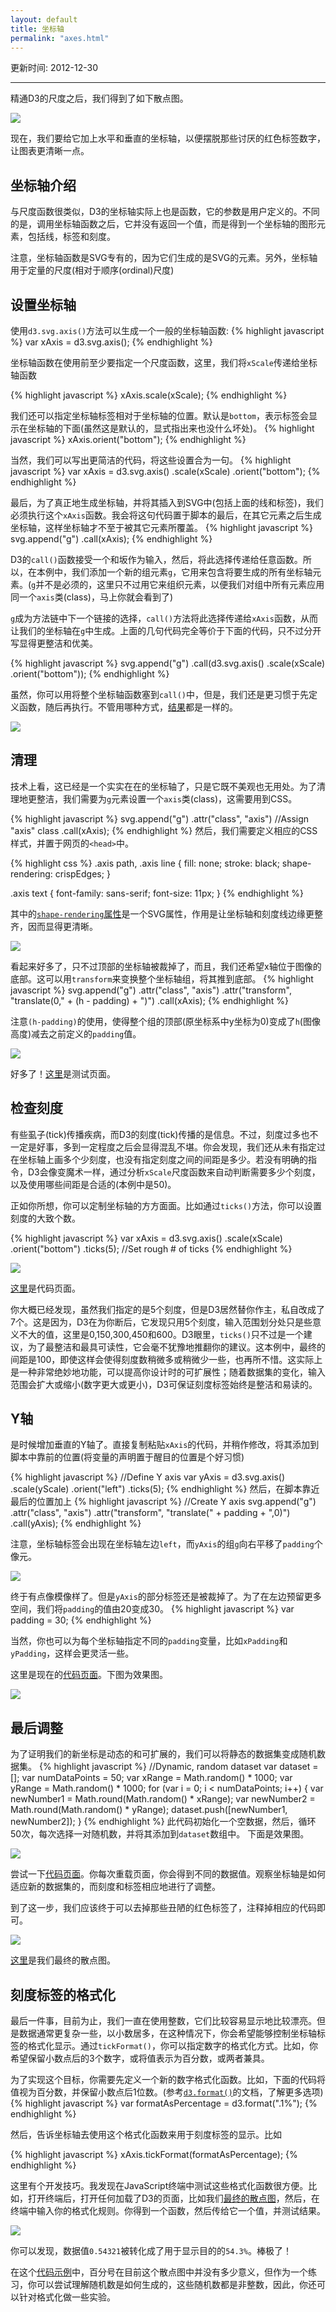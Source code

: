 ```yaml
---
layout: default
title: 坐标轴
permalink: "axes.html"
---
```


更新时间: 2012-12-30

------


精通D3的尺度之后，我们得到了如下散点图。

![](images/160-axes-1.png)

现在，我们要给它加上水平和垂直的坐标轴，以便摆脱那些讨厌的红色标签数字，让图表更清晰一点。

## 坐标轴介绍
与尺度函数很类似，D3的坐标轴实际上也是函数，它的参数是用户定义的。不同的是，调用坐标轴函数之后，它并没有返回一个值，而是得到一个坐标轴的图形元素，包括线，标签和刻度。

注意，坐标轴函数是SVG专有的，因为它们生成的是SVG的元素。另外，坐标轴用于定量的尺度(相对于顺序(ordinal)尺度)

## 设置坐标轴
使用`d3.svg.axis()`方法可以生成一个一般的坐标轴函数:
{% highlight javascript %}
var xAxis = d3.svg.axis();
{% endhighlight %}

坐标轴函数在使用前至少要指定一个尺度函数，这里，我们将`xScale`传递给坐标轴函数

{% highlight javascript %}
xAxis.scale(xScale);
{% endhighlight %}

我们还可以指定坐标轴标签相对于坐标轴的位置。默认是`bottom`，表示标签会显示在坐标轴的下面(虽然这是默认的，显式指出来也没什么坏处)。
{% highlight javascript %}
xAxis.orient("bottom");
{% endhighlight %}

当然，我们可以写出更简洁的代码，将这些设置合为一句。
{% highlight javascript %}
var xAxis = d3.svg.axis()
                  .scale(xScale)
                  .orient("bottom");
{% endhighlight %}

最后，为了真正地生成坐标轴，并将其插入到SVG中(包括上面的线和标签)，我们必须执行这个`xAxis`函数。我会将这句代码置于脚本的最后，在其它元素之后生成坐标轴，这样坐标轴才不至于被其它元素所覆盖。
{% highlight javascript %}
svg.append("g")
    .call(xAxis);
{% endhighlight %}

D3的`call()`函数接受一个和坂作为输入，然后，将此选择传递给任意函数。所以，在本例中，我们添加一个新的组元素`g`，它用来包含将要生成的所有坐标轴元素。(`g`并不是必须的，这里只不过用它来组织元素，以便我们对组中所有元素应用同一个`axis`类(class)，马上你就会看到了)

`g`成为方法链中下一个链接的选择，`call()`方法将此选择传递给`xAxis`函数，从而让我们的坐标轴在`g`中生成。上面的几句代码完全等价于下面的代码，只不过分开写显得更整洁和优美。

{% highlight javascript %}
svg.append("g")
    .call(d3.svg.axis()
				.scale(xScale)
                .orient("bottom"));
{% endhighlight %}

虽然，你可以用将整个坐标轴函数塞到`call()`中，但是，我们还是更习惯于先定义函数，随后再执行。不管用哪种方式，[结果](htmls/160-axes-1.html)都是一样的。

![](images/160-axes-2.png)

## 清理
技术上看，这已经是一个实实在在的坐标轴了，只是它既不美观也无用处。为了清理地更整洁，我们需要为`g`元素设置一个`axis`类(class)，这需要用到CSS。

{% highlight javascript %}
svg.append("g")
    .attr("class", "axis")  //Assign "axis" class
    .call(xAxis);
{% endhighlight %}
然后，我们需要定义相应的CSS样式，并置于网页的`<head>`中。

{% highlight css %}
.axis path,
.axis line {
    fill: none;
    stroke: black;
    shape-rendering: crispEdges;
}

.axis text {
    font-family: sans-serif;
    font-size: 11px;
}
{% endhighlight %}

其中的[`shape-rendering`属性](https://developer.mozilla.org/en/SVG/Attribute/shape-rendering)是一个SVG属性，作用是让坐标轴和刻度线边缘更整齐，因而显得更清晰。

![](images/160-axes-3.png)

看起来好多了，只不过顶部的坐标轴被裁掉了，而且，我们还希望x轴位于图像的底部。这可以用`transform`来变换整个坐标轴组，将其推到底部。
{% highlight javascript %}
svg.append("g")
    .attr("class", "axis")
    .attr("transform", "translate(0," + (h - padding) + ")")
    .call(xAxis);
{% endhighlight %}

注意`(h-padding)`的使用，使得整个组的顶部(原坐标系中y坐标为0)变成了`h`(图像高度)减去之前定义的`padding`值。

![](images/160-axes-4.png)


好多了！[这里](htmls/160-axes-2.html)是测试页面。

## 检查刻度

有些虱子(tick)传播疾病，而D3的刻度(tick)传播的是信息。不过，刻度过多也不一定是好事，多到一定程度之后会显得混乱不堪。你会发现，我们还从未有指定过在坐标轴上画多个少刻度，也没有指定刻度之间的间距是多少。若没有明确的指令，D3会像变魔术一样，通过分析`xScale`尺度函数来自动判断需要多少个刻度，以及使用哪些间距是合适的(本例中是50)。

正如你所想，你可以定制坐标轴的方方面面。比如通过`ticks()`方法，你可以设置刻度的大致个数。

{% highlight javascript %}
var xAxis = d3.svg.axis()
                  .scale(xScale)
                  .orient("bottom")
                  .ticks(5);  //Set rough # of ticks
{% endhighlight %}

![](images/160-axes-5.png)

[这里](htmls/160-axes-3.html)是代码页面。

你大概已经发现，虽然我们指定的是5个刻度，但是D3居然替你作主，私自改成了7个。这是因为，D3在为你断后，它发现只用5个刻度，输入范围划分处只是些意义不大的值，这里是0,150,300,450和600。D3眼里，`ticks()`只不过是一个建议，为了最整洁和最具可读性，它会毫不犹豫地推翻你的建议。这本例中，最终的间距是100，即使这样会使得刻度数稍微多或稍微少一些，也再所不惜。这实际上是一种非常绝妙地功能，可以提高你设计时的可扩展性；随着数据集的变化，输入范围会扩大或缩小(数字更大或更小)，D3可保证刻度标签始终是整洁和易读的。

## Y轴
是时候增加垂直的Y轴了。直接复制粘贴`xAxis`的代码，并稍作修改，将其添加到脚本中靠前的位置(将变量的声明置于醒目的位置是个好习惯)

{% highlight javascript %}
//Define Y axis
var yAxis = d3.svg.axis()
                  .scale(yScale)
                  .orient("left")
                  .ticks(5);
{% endhighlight %}
然后，在脚本靠近最后的位置加上
{% highlight javascript %}
//Create Y axis
svg.append("g")
    .attr("class", "axis")
    .attr("transform", "translate(" + padding + ",0)")
    .call(yAxis);
{% endhighlight %}

注意，坐标轴标签会出现在坐标轴左边`left`，而`yAxis`的组`g`向右平移了`padding`个像元。

![](images/160-axes-6.png)

终于有点像模像样了。但是`yAxis`的部分标签还是被裁掉了。为了在左边预留更多空间，我们将`padding`的值由20变成30。
{% highlight javascript %}
var padding = 30;
{% endhighlight %}

当然，你也可以为每个坐标轴指定不同的`padding`变量，比如`xPadding`和`yPadding`，这样会更灵活一些。

这里是现在的[代码页面](htmls/160-axes-4.html)。下图为效果图。

![](images/160-axes-7.png)

## 最后调整

为了证明我们的新坐标是动态的和可扩展的，我们可以将静态的数据集变成随机数据集。
{% highlight javascript %}
//Dynamic, random dataset
var dataset = [];
var numDataPoints = 50;
var xRange = Math.random() * 1000;
var yRange = Math.random() * 1000;
for (var i = 0; i < numDataPoints; i++) {
    var newNumber1 = Math.round(Math.random() * xRange);
    var newNumber2 = Math.round(Math.random() * yRange);
    dataset.push([newNumber1, newNumber2]);
}
{% endhighlight %}
此代码初始化一个空数据，然后，循环50次，每次选择一对随机数，并将其添加到`dataset`数组中。 下面是效果图。

![](images/160-axes-8.png)

尝试一下[代码页面](htmls/160-axes-5.html)。你每次重载页面，你会得到不同的数据值。观察坐标轴是如何适应新的数据集的，而刻度和标签相应地进行了调整。

到了这一步，我们应该终于可以去掉那些丑陋的红色标签了，注释掉相应的代码即可。

![](images/160-axes-9.png)

[这里](htmls/160-axes-6.html)是我们最终的散点图。

## 刻度标签的格式化
最后一件事，目前为止，我们一直在使用整数，它们比较容易显示地比较漂亮。但是数据通常更复杂一些，以小数居多，在这种情况下，你会希望能够控制坐标轴标签的格式化显示。通过`tickFormat()`，你可以指定数字的格式化方式。比如，你希望保留小数点后的3个数字，或将值表示为百分数，或两者兼具。

为了实现这个目标，你需要先定义一个新的数字格式化函数。比如，下面的代码将值视为百分数，并保留小数点后1位数。(参考[`d3.format()`](https://github.com/mbostock/d3/wiki/Formatting#wiki-d3_format)的文档，了解更多选项)
{% highlight javascript %}
var formatAsPercentage = d3.format(".1%");
{% endhighlight %}

然后，告诉坐标轴去使用这个格式化函数来用于刻度标签的显示。比如

{% highlight javascript %}
xAxis.tickFormat(formatAsPercentage);
{% endhighlight %}

这里有个开发技巧。我发现在JavaScript终端中测试这些格式化函数很方便。比如，打开终端后，打开任何加载了D3的页面，比如我们[最终的散点图](htmls/160-axes-6.html)，然后，在终端中输入你的格式化规则。你得到一个函数，然后传给它一个值，并测试结果。

![](images/160-axes-10.png)

你可以发现，数据值`0.54321`被转化成了用于显示目的的`54.3%`。棒极了！

在这个[代码示例](htmls/160-axes-7.html)中，百分号在目前这个散点图中并没有多少意义，但作为一个练习，你可以尝试理解随机数是如何生成的，这些随机数都是非整数，因此，你还可以针对格式化做一些实验。

